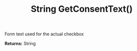 ﻿---
uid: crmscript_ref_NSConsentPurpose_GetConsentText
title: String GetConsentText()
intellisense: NSConsentPurpose.GetConsentText
keywords: NSConsentPurpose, GetConsentText
so.topic: reference
---

Form text used for the actual checkbox

**Returns:** String


